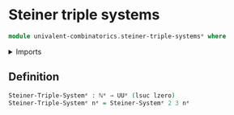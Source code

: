 # Steiner triple systems

```agda
module univalent-combinatorics.steiner-triple-systemsᵉ where
```

<details><summary>Imports</summary>

```agda
open import elementary-number-theory.natural-numbersᵉ

open import foundation.universe-levelsᵉ

open import univalent-combinatorics.steiner-systemsᵉ
```

</details>

## Definition

```agda
Steiner-Triple-Systemᵉ : ℕᵉ → UUᵉ (lsuc lzero)
Steiner-Triple-Systemᵉ nᵉ = Steiner-Systemᵉ 2 3 nᵉ
```